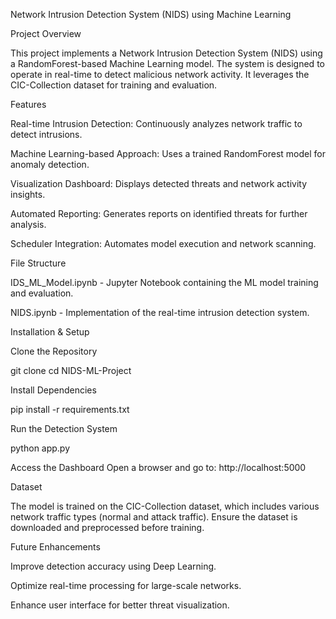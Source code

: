 Network Intrusion Detection System (NIDS) using Machine Learning

Project Overview

This project implements a Network Intrusion Detection System (NIDS) using a RandomForest-based Machine Learning model. The system is designed to operate in real-time to detect malicious network activity. It leverages the CIC-Collection dataset for training and evaluation.

Features

Real-time Intrusion Detection: Continuously analyzes network traffic to detect intrusions.

Machine Learning-based Approach: Uses a trained RandomForest model for anomaly detection.

Visualization Dashboard: Displays detected threats and network activity insights.

Automated Reporting: Generates reports on identified threats for further analysis.

Scheduler Integration: Automates model execution and network scanning.

File Structure

IDS_ML_Model.ipynb - Jupyter Notebook containing the ML model training and evaluation.

NIDS.ipynb - Implementation of the real-time intrusion detection system.

Installation & Setup

Clone the Repository

git clone <repository-url>
cd NIDS-ML-Project

Install Dependencies

pip install -r requirements.txt

Run the Detection System

python app.py

Access the Dashboard
Open a browser and go to: http://localhost:5000

Dataset

The model is trained on the CIC-Collection dataset, which includes various network traffic types (normal and attack traffic). Ensure the dataset is downloaded and preprocessed before training.

Future Enhancements

Improve detection accuracy using Deep Learning.

Optimize real-time processing for large-scale networks.

Enhance user interface for better threat visualization.
